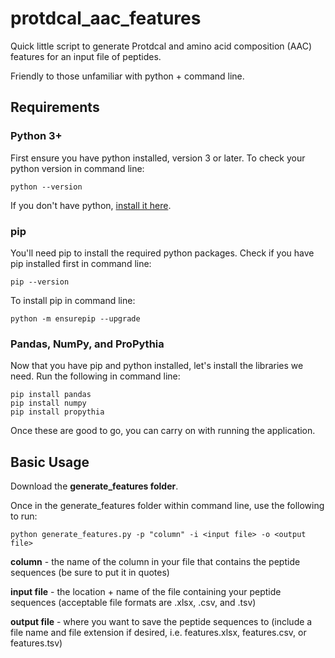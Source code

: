 # protdcal_aac_features
Quick little script to generate Protdcal and amino acid composition (AAC) features for an input file of peptides. 

Friendly to those unfamiliar with python + command line.

## Requirements
### Python 3+
First ensure you have python installed, version 3 or later. 
To check your python version in command line:
```
python --version
```
If you don't have python, [install it here](https://www.python.org/downloads/).
### pip
You'll need pip to install the required python packages. Check if you have pip installed first in command line:
```
pip --version
```
To install pip in command line:
```
python -m ensurepip --upgrade
```
### Pandas, NumPy, and ProPythia
Now that you have pip and python installed, let's install the libraries we need. Run the following in command line:
```
pip install pandas
pip install numpy
pip install propythia
```
Once these are good to go, you can carry on with running the application.


## Basic Usage
Download the **generate_features folder**. 

Once in the generate_features folder within command line, use the following to run:
```
python generate_features.py -p "column" -i <input file> -o <output file>
```
  **column** - the name of the column in your file that contains the peptide sequences (be sure to put it in quotes)

  **input file** - the location + name of the file containing your peptide sequences (acceptable file formats are .xlsx, .csv, and .tsv)

  **output file** - where you want to save the peptide sequences to (include a file name and file extension if desired, i.e. features.xlsx, features.csv, or features.tsv)
